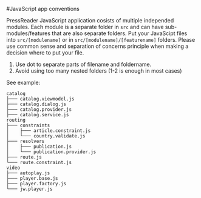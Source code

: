 #JavaScript app conventions

PressReader JavaScript application cosists of multiple independed modules.
Each module is a separate folder in `src` and can have sub-modules/features that are also separate folders.
Put your JavaScipt files into `src/[modulename]` or in `src/[modulename]/[featurename]` folders. Please use common sense and separation of 
concerns principle when making a decision where to put your file.

1. Use dot to separate parts of filename and foldername.
2. Avoid using too many nested folders (1-2 is enough in most cases)

See example:
```
catalog
├─── catalog.viewmodel.js
├─── catalog.dialog.js
├─── catalog.provider.js
├─── catalog.service.js
routing
├─── constraints
│    ├─── article.constraint.js
│    └─── country.validate.js
├─── resolvers
│    ├─── publication.js
│    └─── publication.provider.js
├─── route.js
└─── route.constraint.js
video
├─── autoplay.js
├─── player.base.js
├─── player.factory.js
└─── jw.player.js
```
